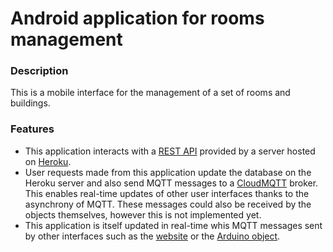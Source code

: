 # Android application for rooms management

### Description
This is a mobile interface for the management of a set of rooms and buildings.

### Features
* This application interacts with a [REST API](https://github.com/MajeureInfo/webProject) provided by a server hosted on [Heroku](https://www.heroku.com/).
* User requests made from this application update the database on the Heroku server and also send MQTT messages to a [CloudMQTT](https://www.cloudmqtt.com/) broker.
This enables real-time updates of other user interfaces thanks to the asynchrony of MQTT. These messages could also be received by the objects themselves, however this is not implemented yet.
* This application is itself updated in real-time whis MQTT messages sent by other interfaces such as the [website](https://github.com/MajeureInfo/webProjectFront) or the [Arduino object](https://github.com/MajeureInfo/Arduino).
